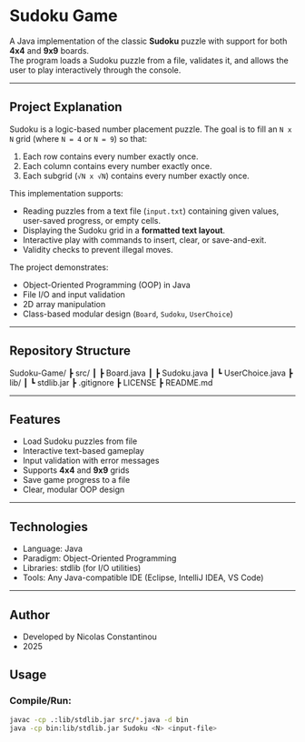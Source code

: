 # Sudoku Game

A Java implementation of the classic **Sudoku** puzzle with support for both **4x4** and **9x9** boards.  
The program loads a Sudoku puzzle from a file, validates it, and allows the user to play interactively through the console.

---

## Project Explanation
Sudoku is a logic-based number placement puzzle. The goal is to fill an `N x N` grid (where `N = 4` or `N = 9`) so that:
1. Each row contains every number exactly once.
2. Each column contains every number exactly once.
3. Each subgrid (`√N x √N`) contains every number exactly once.

This implementation supports:
- Reading puzzles from a text file (`input.txt`) containing given values, user-saved progress, or empty cells.
- Displaying the Sudoku grid in a **formatted text layout**.
- Interactive play with commands to insert, clear, or save-and-exit.
- Validity checks to prevent illegal moves.

The project demonstrates:
- Object-Oriented Programming (OOP) in Java
- File I/O and input validation
- 2D array manipulation
- Class-based modular design (`Board`, `Sudoku`, `UserChoice`)

---

## Repository Structure
Sudoku-Game/
┣ src/
┃ ┣ Board.java
┃ ┣ Sudoku.java
┃ ┗ UserChoice.java
┣ lib/
┃ ┗ stdlib.jar
┣ .gitignore
┣ LICENSE
┣ README.md

---

## Features
- Load Sudoku puzzles from file
- Interactive text-based gameplay
- Input validation with error messages
- Supports **4x4** and **9x9** grids
- Save game progress to a file
- Clear, modular OOP design

---

## Technologies
- Language: Java
- Paradigm: Object-Oriented Programming
- Libraries: stdlib (for I/O utilities)
- Tools: Any Java-compatible IDE (Eclipse, IntelliJ IDEA, VS Code)

---

## Author
- Developed by Nicolas Constantinou
- 2025

## Usage

### Compile/Run:
```bash
javac -cp .:lib/stdlib.jar src/*.java -d bin
java -cp bin:lib/stdlib.jar Sudoku <N> <input-file>
